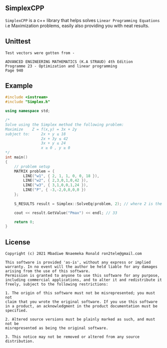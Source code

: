 ## SimplexCPP



`SimplexCPP` is a c++ library that helps solves `Linear Programming Equations` i.e Maximization problems, easily also providing you with neat results. 


Unittest
---------
	Test vectors were gotten from -

	ADVANCED ENGINEERING MATHEMATICS (K.A STRAUD) 4th Edition
	Programme 23 - Optimization and linear programming 
	Page 940



Example
---------

```c++
#include <iostream>
#include "Simplex.h"

using namespace std;

/*
Solve using the Simplex method the following problem:
Maximize 	Z = f(x,y) = 3x + 2y
subject to: 	2x + y ≤ 18
                2x + 3y ≤ 42
                3x + y ≤ 24
                x ≥ 0 , y ≥ 0
*/
int main()
{	
    // problem setup
	MATRIX problem = {
		LINE("w1", { 2, 1, 1, 0, 0, 18 }),
		LINE("w2", { 2,3,0,1,0,42 }),
        LINE("w3", { 3,1,0,0,1,24 }),
		LINE("P", { -3,-2,0,0,0,0 })
	};
		
	S_RESULTS result = Simplex::SolveEq(problem, 2); // where 2 is the total number of variables

    cout << result.GetValue("Pmax") << endl; // 33

    return 0;
}
```


License
----------
    Copyright (c) 2021 Mbadiwe Nnaemeka Ronald ron2tele@gmail.com

    This software is provided 'as-is', without any express or implied
    warranty. In no event will the author be held liable for any damages
    arising from the use of this software.
    Permission is granted to anyone to use this software for any purpose,
    including commercial applications, and to alter it and redistribute it
    freely, subject to the following restrictions:
    
    1. The origin of this software must not be misrepresented; you must not
    claim that you wrote the original software. If you use this software
    in a product, an acknowledgment in the product documentation must be
    specified.
    
    2. Altered source versions must be plainly marked as such, and must not be
    misrepresented as being the original software.
    
    3. This notice may not be removed or altered from any source distribution.
        
        
